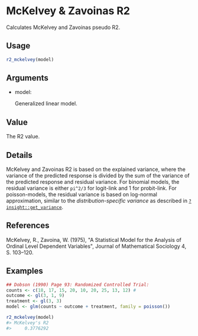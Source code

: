 # McKelvey & Zavoinas R2

Calculates McKelvey and Zavoinas pseudo R2.

## Usage

``` r
r2_mckelvey(model)
```

## Arguments

- model:

  Generalized linear model.

## Value

The R2 value.

## Details

McKelvey and Zavoinas R2 is based on the explained variance, where the
variance of the predicted response is divided by the sum of the variance
of the predicted response and residual variance. For binomial models,
the residual variance is either `pi^2/3` for logit-link and 1 for
probit-link. For poisson-models, the residual variance is based on
log-normal approximation, similar to the *distribution-specific
variance* as described in
[`?insight::get_variance`](https://easystats.github.io/insight/reference/get_variance.html).

## References

McKelvey, R., Zavoina, W. (1975), "A Statistical Model for the Analysis
of Ordinal Level Dependent Variables", Journal of Mathematical Sociology
4, S. 103–120.

## Examples

``` r
## Dobson (1990) Page 93: Randomized Controlled Trial:
counts <- c(18, 17, 15, 20, 10, 20, 25, 13, 12) #
outcome <- gl(3, 1, 9)
treatment <- gl(3, 3)
model <- glm(counts ~ outcome + treatment, family = poisson())

r2_mckelvey(model)
#> McKelvey's R2 
#>     0.3776292 
```

